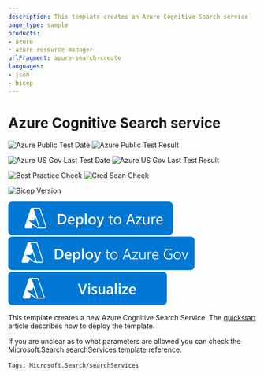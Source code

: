 ```yaml
---
description: This template creates an Azure Cognitive Search service
page_type: sample
products:
- azure
- azure-resource-manager
urlFragment: azure-search-create
languages:
- json
- bicep
---
```

# Azure Cognitive Search service

![Azure Public Test Date](https://azurequickstartsservice.blob.core.windows.net/badges/quickstarts/microsoft.search/azure-search-create/PublicLastTestDate.svg)
![Azure Public Test Result](https://azurequickstartsservice.blob.core.windows.net/badges/quickstarts/microsoft.search/azure-search-create/PublicDeployment.svg)

![Azure US Gov Last Test Date](https://azurequickstartsservice.blob.core.windows.net/badges/quickstarts/microsoft.search/azure-search-create/FairfaxLastTestDate.svg)
![Azure US Gov Last Test Result](https://azurequickstartsservice.blob.core.windows.net/badges/quickstarts/microsoft.search/azure-search-create/FairfaxDeployment.svg)

![Best Practice Check](https://azurequickstartsservice.blob.core.windows.net/badges/quickstarts/microsoft.search/azure-search-create/BestPracticeResult.svg)
![Cred Scan Check](https://azurequickstartsservice.blob.core.windows.net/badges/quickstarts/microsoft.search/azure-search-create/CredScanResult.svg)

![Bicep Version](https://azurequickstartsservice.blob.core.windows.net/badges/quickstarts/microsoft.search/azure-search-create/BicepVersion.svg)

[![Deploy To Azure](https://raw.githubusercontent.com/Azure/azure-quickstart-templates/master/1-CONTRIBUTION-GUIDE/images/deploytoazure.svg?sanitize=true)](https://portal.azure.com/#create/Microsoft.Template/uri/https%3A%2F%2Fraw.githubusercontent.com%2FAzure%2Fazure-quickstart-templates%2Fmaster%2Fquickstarts%2Fmicrosoft.search%2Fazure-search-create%2Fazuredeploy.json)
[![Deploy To Azure US Gov](https://raw.githubusercontent.com/Azure/azure-quickstart-templates/master/1-CONTRIBUTION-GUIDE/images/deploytoazuregov.svg?sanitize=true)](https://portal.azure.us/#create/Microsoft.Template/uri/https%3A%2F%2Fraw.githubusercontent.com%2FAzure%2Fazure-quickstart-templates%2Fmaster%2Fquickstarts%2Fmicrosoft.search%2Fazure-search-create%2Fazuredeploy.json)
[![Visualize](https://raw.githubusercontent.com/Azure/azure-quickstart-templates/master/1-CONTRIBUTION-GUIDE/images/visualizebutton.svg?sanitize=true)](http://armviz.io/#/?load=https%3A%2F%2Fraw.githubusercontent.com%2FAzure%2Fazure-quickstart-templates%2Fmaster%2Fquickstarts%2Fmicrosoft.search%2Fazure-search-create%2Fazuredeploy.json)

This template creates a new Azure Cognitive Search Service. The [quickstart](https://docs.microsoft.com/azure/search/search-get-started-arm) article describes how to deploy the template.

If you are unclear as to what parameters are allowed you can check the [Microsoft.Search searchServices template reference](https://docs.microsoft.com/azure/templates/Microsoft.Search/searchServices).

`Tags: Microsoft.Search/searchServices`
